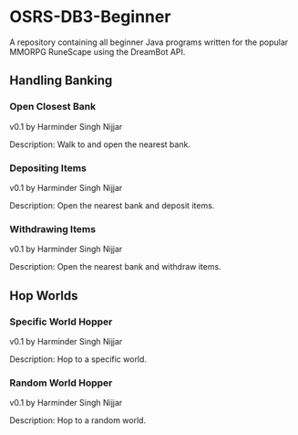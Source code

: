 # OSRS-DB3-Beginner
A repository containing all beginner Java programs written for the popular MMORPG RuneScape using the DreamBot API.

## Handling Banking
### Open Closest Bank
v0.1 by Harminder Singh Nijjar

Description: Walk to and open the nearest bank.

### Depositing Items
v0.1 by Harminder Singh Nijjar

Description: Open the nearest bank and deposit items.

### Withdrawing Items 
v0.1 by Harminder Singh Nijjar

Description: Open the nearest bank and withdraw items.

## Hop Worlds
### Specific World Hopper
v0.1 by Harminder Singh Nijjar

Description: Hop to a specific world. 

### Random World Hopper
v0.1 by Harminder Singh Nijjar

Description: Hop to a random world. 

